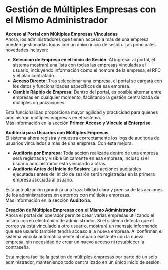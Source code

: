 # Gestión de Múltiples Empresas con el Mismo Administrador

**Acceso al Portal con Múltiples Empresas Vinculadas**\
Ahora, los administradores que tienen acceso a más de una empresa pueden gestionarlas todas con un único inicio de sesión. Las principales novedades incluyen:

* **Selección de Empresa en el Inicio de Sesión**: Al ingresar al portal, el sistema mostrará una lista con todas las empresas vinculadas al usuario, incluyendo información como el nombre de la empresa, el RFC y el plan contratado.
* **Acceso Directo**: Tras seleccionar una empresa, el portal se cargará con los datos y funcionalidades específicos de esa empresa.
* **Cambio Rápido de Empresa**: Dentro del portal, es posible alternar entre empresas en cualquier momento, facilitando la gestión centralizada de múltiples organizaciones.

Esta funcionalidad proporciona mayor agilidad y practicidad para quienes administran múltiples empresas en el sistema.\
Más información en la sección **Primer Acceso y Vínculo al Enterprise**.

**Auditoría para Usuarios con Múltiples Empresas**\
El sistema ahora registra y muestra correctamente los logs de auditoría de usuarios vinculados a más de una empresa. Con esta mejora:

* **Auditoría por Empresa**: Toda acción realizada dentro de una empresa será registrada y visible únicamente en esa empresa, incluso si el usuario administrador está vinculado a otras.
* **Auditoría Antes del Inicio de Sesión**: Las acciones auditables ejecutadas antes del inicio de sesión serán registradas en la primera empresa asociada al usuario.

Esta actualización garantiza una trazabilidad clara y precisa de las acciones de los administradores en entornos con múltiples empresas.\
Más información en la sección **Auditoría**.

**Creación de Múltiples Empresas con el Mismo Administrador**\
Ahora el portal del operador permite crear varias empresas utilizando el mismo correo electrónico de administrador. Si el sistema detecta que el correo ya está vinculado a otro usuario, mostrará un mensaje informando que ese usuario también tendrá acceso a la nueva empresa. Al confirmar, el sistema vincula automáticamente al usuario existente con la nueva empresa, sin necesidad de crear un nuevo acceso ni restablecer la contraseña.

Esta mejora facilita la gestión de múltiples empresas por parte de un solo administrador, manteniendo todo centralizado en un único inicio de sesión.
